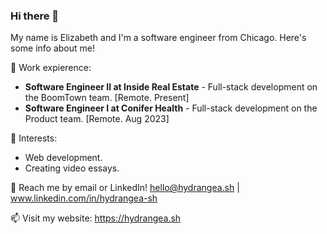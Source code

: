 ### Hi there 👋

My name is Elizabeth and I'm a software engineer from Chicago. Here's some info about me!

🌟 Work expierence: <br>
- **Software Engineer II at Inside Real Estate** - Full-stack development on the BoomTown team. [Remote. Present]
- **Software Engineer I at Conifer Health** - Full-stack development on the Product team. [Remote. Aug 2023]



🌱 Interests:
- Web development.
- Creating video essays.

💬 Reach me by email or LinkedIn! hello@hydrangea.sh | www.linkedin.com/in/hydrangea-sh

📫 Visit my website: https://hydrangea.sh



<!--
**hydrangea-sh/hydrangea-sh** is a ✨ _special_ ✨ repository because its `README.md` (this file) appears on your GitHub profile.

Here are some ideas to get you started:

- 🔭 I’m currently working on ...
- 🌱 I’m currently learning ...
- 👯 I’m looking to collaborate on ...
- 🤔 I’m looking for help with ...
- 💬 Ask me about ...
- 📫 How to reach me: ...
- 😄 Pronouns: ...
- ⚡ Fun fact: ...
-->
